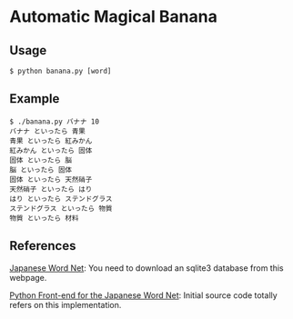 # Automatic Magical Banana

## Usage

```
$ python banana.py [word]
```

## Example

```
$ ./banana.py バナナ 10
バナナ といったら 青果
青果 といったら 紅みかん
紅みかん といったら 固体
固体 といったら 脳
脳 といったら 固体
固体 といったら 天然硝子
天然硝子 といったら はり
はり といったら ステンドグラス
ステンドグラス といったら 物質
物質 といったら 材料
```

## References

[Japanese Word Net](http://compling.hss.ntu.edu.sg/wnja/): You need to download an sqlite3 database from this webpage.

[Python Front-end for the Japanese Word Net](http://subtech.g.hatena.ne.jp/y_yanbe/20090314/): Initial source code totally refers on this implementation.

